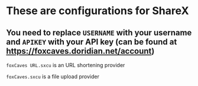 # These are configurations for ShareX

## You need to replace `USERNAME` with your username and `APIKEY` with your API key (can be found at https://foxcaves.doridian.net/account)

`foxCaves URL.sxcu` is an URL shortening provider

`foxCaves.sxcu` is a file upload provider
